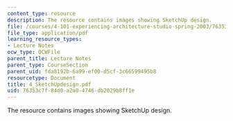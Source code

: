 ```yaml
---
content_type: resource
description: The resource contains images showing SketchUp design.
file: /courses/4-101-experiencing-architecture-studio-spring-2003/76353c7f84d0a2a04746db2029b8ff1e_4_SketchUpdesign.pdf
file_type: application/pdf
learning_resource_types:
- Lecture Notes
ocw_type: OCWFile
parent_title: Lecture Notes
parent_type: CourseSection
parent_uid: fda8192b-6a99-ef00-d5cf-3c66599495b8
resourcetype: Document
title: 4_SketchUpdesign.pdf
uid: 76353c7f-84d0-a2a0-4746-db2029b8ff1e
---
```

The resource contains images showing SketchUp design.

